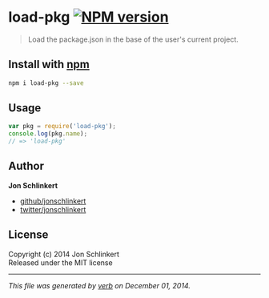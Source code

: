 # load-pkg [![NPM version](https://badge.fury.io/js/load-pkg.svg)](http://badge.fury.io/js/load-pkg)

> Load the package.json in the base of the user's current project.

## Install with [npm](npmjs.org)

```bash
npm i load-pkg --save
```

## Usage

```js
var pkg = require('load-pkg');
console.log(pkg.name);
// => 'load-pkg'
```

## Author

**Jon Schlinkert**
 
+ [github/jonschlinkert](https://github.com/jonschlinkert)
+ [twitter/jonschlinkert](http://twitter.com/jonschlinkert) 

## License
Copyright (c) 2014 Jon Schlinkert  
Released under the MIT license

***

_This file was generated by [verb](https://github.com/assemble/verb) on December 01, 2014._
